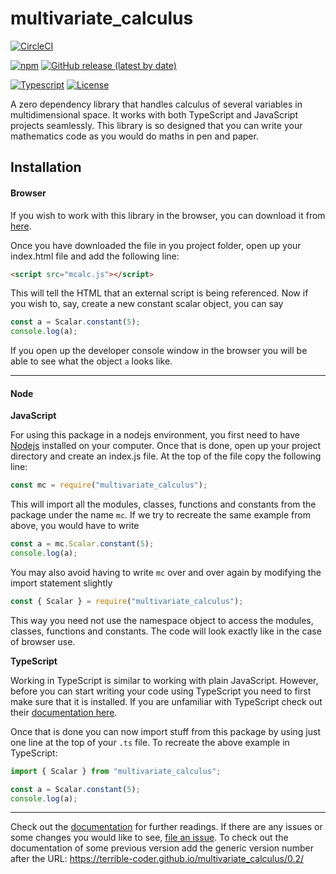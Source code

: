multivariate_calculus
=====================
[shields]: (https://img.shields.io)
[![CircleCI](https://img.shields.io/circleci/build/gh/terrible-coder/multivariate_calculus/master?style=flat-square&logo=circleci)](https://www.circleci.com/gh/terrible-coder/multivariate_calculus)

[![npm](https://img.shields.io/npm/v/multivariate_calculus?style=flat-square&logo=npm)](https://npmjs.com/package/multivariate_calculus)
[![GitHub release (latest by date)](https://img.shields.io/github/v/release/terrible-coder/multivariate_calculus?style=flat-square&logo=github)](https://github.com/terrible-coder/multivariate_calculus/releases/latest)

[![Typescript](https://img.shields.io/badge/made_with-typescript-007ACC?style=flat-square&logo=typescript)](http://typescriptlang.org/)
[![License](https://img.shields.io/github/license/terrible-coder/multivariate_calculus?style=flat-square)](https://opensource.org/licenses/MIT)

A zero dependency library that handles calculus of several variables in
multidimensional space. It works with both TypeScript and JavaScript projects
seamlessly. This library is so designed that you can write your mathematics code
as you would do maths in pen and paper.

## Installation

#### Browser

If you wish to work with this library in the browser, you can download it from [here](https://github.com/terrible-coder/multivariate_calculus/releases).

Once you have downloaded the file in you project folder, open up your index.html
file and add the following line:
```html
<script src="mcalc.js"></script>
```

This will tell the HTML that an external script is being referenced.
Now if you wish to, say, create a new constant scalar object, you can say
```javascript
const a = Scalar.constant(5);
console.log(a);
```
If you open up the developer console window in the browser you will be able to
see what the object `a` looks like.

-------------------

#### Node

**JavaScript**

For using this package in a nodejs environment, you first need to have [Nodejs](https://nodejs.org/en/download/)
installed on your computer.
Once that is done, open up your project directory and create an index.js file.
At the top of the file copy the following line:
```javascript
const mc = require("multivariate_calculus");
```

This will import all the modules, classes, functions and constants from the
package under the name `mc`. If we try to recreate the same example from above,
you would have to write
```javascript
const a = mc.Scalar.constant(5);
console.log(a);
```

You may also avoid having to write `mc` over and over again by modifying the
import statement slightly
```javascript
const { Scalar } = require("multivariate_calculus");
```

This way you need not use the namespace object to access the modules, classes,
functions and constants. The code will look exactly like in the case of browser use.

**TypeScript**

Working in TypeScript is similar to working with plain JavaScript. However, before
you can start writing your code using TypeScript you need to first make sure
that it is installed. If you are unfamiliar with TypeScript check out their
[documentation here](http://www.typescriptlang.org/docs/home.html).

Once that is done you can now import stuff from this package by using just one
line at the top of your `.ts` file. To recreate the above example in TypeScript:
```typescript
import { Scalar } from "multivariate_calculus";

const a = Scalar.constant(5);
console.log(a);
```

-------------------

Check out the [documentation](https://terrible-coder.github.io/multivariate_calculus) for further readings.
If there are any issues or some changes you would like to see, [file an issue](https://github.com/terrible-coder/multivariate_calculus/issues).
To check out the documentation of some previous version add the generic version
number after the URL:
https://terrible-coder.github.io/multivariate_calculus/0.2/